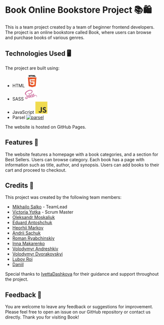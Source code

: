 # Book Online Bookstore Project 📚🛍

This is a team project created by a team of beginner frontend developers. The
project is an online bookstore called Book, where users can browse and purchase
books of various genres.

## Technologies Used 🖥

The project are built using:

- HTML <a href="https://www.w3.org/html/" target="_blank">
  <img src="https://raw.githubusercontent.com/devicons/devicon/master/icons/html5/html5-original-wordmark.svg" alt="html5" width="40" height="40"/></a>
- SASS <a href="https://sass-lang.com" target="_blank">
  <img src="https://raw.githubusercontent.com/devicons/devicon/master/icons/sass/sass-original.svg" alt="sass" width="40" height="40"/></a>
- JavaScript
  <a href="https://developer.mozilla.org/en-US/docs/Web/JavaScript" target="_blank">
  <img src="https://raw.githubusercontent.com/devicons/devicon/master/icons/javascript/javascript-original.svg" alt="javascript" width="40" height="40"/></a>
- Parsel <a href="https://parceljs.org/" target="_blank">
  <img src="https://www.vectorlogo.zone/logos/parceljs/parceljs-ar21.svg" alt="parsel" height="40"/>
  </a>

The website is hosted on GitHub Pages.

## Features 🌟

The website features a homepage with a book categories, and a section for Best
Sellers. Users can browse category. Each book has a page with information such
as title, author, and synopsis. Users can add books to their cart and proceed to
checkout.

## Credits 👏

This project was created by the following team members:

- [Mikhailo Salko](https://github.com/MikhailoSalko) - TeamLead
- [Victoria Yotka](https://github.com/VictoriaYotka) - Scrum Master
- [Oleksandr Moskaliuk](https://github.com/OleksandrPM)
- [Eduard Antoshchuk](https://github.com/EAntoshchuk)
- [Heorhii Markov](https://github.com/GeryMarkury)
- [Andrii Sachuk](https://github.com/ansachuk)
- [Roman Ryabchinskiy](https://github.com/RomanOdessa75)
- [Inna Makarenko](https://github.com/InnaMacksi)
- [Volodymyr Andreshkiv](https://github.com/andreshkivVC)
- [Volodymyr Dvorakovskyi](https://github.com/Dvorakovskyi)
- [Lubov Roi](https://github.com/Luba5555)
- [Daniil](https://github.com/DAN-IIL)


Special thanks to [IvettaDashkova](https://github.com/IvettaDashkova) for their
guidance and support throughout the project.

## Feedback 📝

You are welcome to leave any feedback or suggestions for improvement. Please
feel free to open an issue on our GitHub repository or contact us directly.
Thank you for visiting Book!
